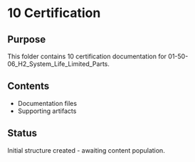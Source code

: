 # 10 Certification

## Purpose
This folder contains 10 certification documentation for 01-50-06_H2_System_Life_Limited_Parts.

## Contents
- Documentation files
- Supporting artifacts

## Status
Initial structure created - awaiting content population.

